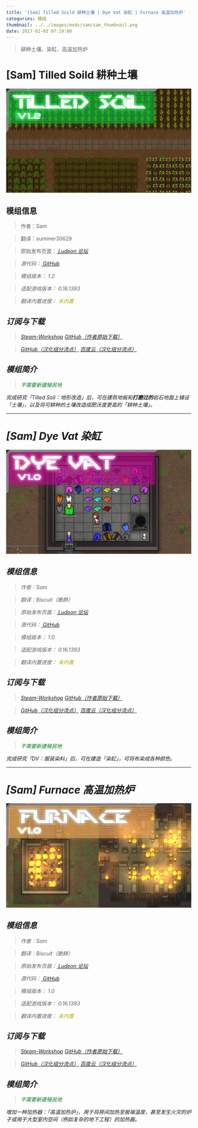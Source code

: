 ```yaml
---
title: '[Sam] Tilled Soild 耕种土壤 | Dye Vat 染缸 | Furnace 高温加热炉'
categories: 模组
thumbnail: ../../images/mods/sam/sam_thumbnail.png
date: 2017-02-03 07:19:00
---
```


> 耕种土壤、染缸、高温加热炉

<!--more-->

# [Sam] Tilled Soild 耕种土壤

![ts](../../images/mods/sam/previewfile_725747149.png)

## 模组信息

> 作者：Sam

> 翻译：summer30629

> 原始发布页面：<a href="https://ludeon.com/forums/index.php?topic=5509.0"><i class="fa fa-link" aria-hidden="true" /> Ludeon 论坛</a>

> 源代码：<a href="https://github.com/sam23694/TilledSoil" ><i class="fa fa-github" aria-hidden="true" /> GitHub</a>

> 模组版本：<i class="fa fa-puzzle-piece" aria-hidden="true"> 1.2</i>

> 适配游戏版本：<i class="fa fa-tag" aria-hidden="true"> 0.16.1393</i>

> 翻译内置进度：<i class="fa fa-exclamation-circle" aria-hidden="true" title="翻译未内置，请从汉化组分流点下载" style="color:#b7aa00"> 未内置</i>
<!--<i class="fa fa-check-circle" aria-hidden="true" title="翻译已内置于原作者的模组中，可直接从Steam工坊订阅" style="color:#097c25"> 已内置</i>-->

## 订阅与下载

> <a href="http://steamcommunity.com/sharedfiles/filedetails/?id=725747149"><i class="fa fa-steam-square" aria-hidden="true" /> Steam-Workshop</a>
> <a href="https://github.com/sam23694/TilledSoil/releases" ><i class="fa fa-github" aria-hidden="true" /> GitHub（作者原始下载）</a>

> <a href="https://github.com/RimWorld-zh/TilledSoil/releases" ><i class="fa fa-github" aria-hidden="true" /> GitHub（汉化组分流点）</a>
> <a href="http://pan.baidu.com/s/1eSKal14"><i class="fa fa-paw" aria-hidden="true" /> 百度云（汉化组分流点）</a>

## 模组简介

> <i class="fa fa-check-circle" aria-hidden="true" style="color:#097c25"> 不需要新建殖民地</i>

完成研究「Tilled Soil：地形改造」后，可在建筑地板和**打磨过的**岩石地面上铺设「土壤」，以及将可耕种的土壤改造成肥沃度更高的「耕种土壤」。

---

# [Sam] Dye Vat 染缸

![ts](../../images/mods/sam/previewfile_740002420.png)

## 模组信息

> 作者：Sam

> 翻译：Biscuit（脆餅）

> 原始发布页面：<a href="https://ludeon.com/forums/index.php?topic=5509.0"><i class="fa fa-link" aria-hidden="true" /> Ludeon 论坛</a>

> 源代码：<a href="https://github.com/sam23694/DyeVat" ><i class="fa fa-github" aria-hidden="true" /> GitHub</a>

> 模组版本：<i class="fa fa-puzzle-piece" aria-hidden="true"> 1.0</i>

> 适配游戏版本：<i class="fa fa-tag" aria-hidden="true"> 0.16.1393</i>

> 翻译内置进度：<i class="fa fa-exclamation-circle" aria-hidden="true" title="翻译未内置，请从汉化组分流点下载" style="color:#b7aa00"> 未内置</i>
<!--<i class="fa fa-check-circle" aria-hidden="true" title="翻译已内置于原作者的模组中，可直接从Steam工坊订阅" style="color:#097c25"> 已内置</i>-->

## 订阅与下载

> <a href="http://steamcommunity.com/sharedfiles/filedetails/?id=740002420"><i class="fa fa-steam-square" aria-hidden="true" /> Steam-Workshop</a>
> <a href="https://github.com/sam23694/DyeVat/releases" ><i class="fa fa-github" aria-hidden="true" /> GitHub（作者原始下载）</a>

> <a href="https://github.com/RimWorld-zh/DyeVat/releases" ><i class="fa fa-github" aria-hidden="true" /> GitHub（汉化组分流点）</a>
> <a href="http://pan.baidu.com/s/1eSKal14"><i class="fa fa-paw" aria-hidden="true" /> 百度云（汉化组分流点）</a>

## 模组简介

> <i class="fa fa-check-circle" aria-hidden="true" style="color:#097c25"> 不需要新建殖民地</i>

完成研究「DV：服装染料」后，可在建造「染缸」，可将布染成各种颜色。

---

# [Sam] Furnace 高温加热炉

![ts](../../images/mods/sam/previewfile_726121441.png)

## 模组信息

> 作者：Sam

> 翻译：Biscuit（脆餅）

> 原始发布页面：<a href="https://ludeon.com/forums/index.php?topic=5509.0"><i class="fa fa-link" aria-hidden="true" /> Ludeon 论坛</a>

> 源代码：<a href="https://github.com/sam23694/Furnace" ><i class="fa fa-github" aria-hidden="true" /> GitHub</a>

> 模组版本：<i class="fa fa-puzzle-piece" aria-hidden="true"> 1.0</i>

> 适配游戏版本：<i class="fa fa-tag" aria-hidden="true"> 0.16.1393</i>

> 翻译内置进度：<i class="fa fa-exclamation-circle" aria-hidden="true" title="翻译未内置，请从汉化组分流点下载" style="color:#b7aa00"> 未内置</i>
<!--<i class="fa fa-check-circle" aria-hidden="true" title="翻译已内置于原作者的模组中，可直接从Steam工坊订阅" style="color:#097c25"> 已内置</i>-->

## 订阅与下载

> <a href="http://steamcommunity.com/sharedfiles/filedetails/?id=726121441"><i class="fa fa-steam-square" aria-hidden="true" /> Steam-Workshop</a>
> <a href="https://github.com/sam23694/Furnace/releases" ><i class="fa fa-github" aria-hidden="true" /> GitHub（作者原始下载）</a>

> <a href="https://github.com/RimWorld-zh/Furnace/releases" ><i class="fa fa-github" aria-hidden="true" /> GitHub（汉化组分流点）</a>
> <a href="http://pan.baidu.com/s/1eSKal14"><i class="fa fa-paw" aria-hidden="true" /> 百度云（汉化组分流点）</a>

## 模组简介

> <i class="fa fa-check-circle" aria-hidden="true" style="color:#097c25"> 不需要新建殖民地</i>

增加一种加热器：「高温加热炉」，用于将房间加热至极端温度，甚至发生火灾的炉子或用于大型室内空间（例如复杂的地下工程）的加热器。